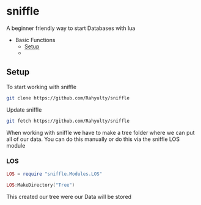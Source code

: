 # sniffle

A beginner friendly way to start Databases with lua


- Basic Functions
    - [Setup](##Setup)
    - 




## **Setup**

To start working with sniffle

```bash
git clone https://github.com/Rahyulty/sniffle
```

Update sniffle

```bash
git fetch https://github.com/Rahyulty/sniffle
```

When working with sniffle we have to make a tree folder where we can put all of our data. You can do this manually or do this via the sniffle LOS module

### LOS

```lua
LOS = require "sniffle.Modules.LOS"

LOS:MakeDirectory("Tree")
```

This created our tree were our Data will be stored 





